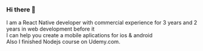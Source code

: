 ### Hi there 👋

I am a React Native developer with commercial experience for 3 years and 2 years in web development before it
</br>
I can help you create a mobile aplications for ios & android
</br>
Also I finished Nodejs course on Udemy.com.
<!--
**aleksandrguzhyk/aleksandrguzhyk** is a ✨ _special_ ✨ repository because its `README.md` (this file) appears on your GitHub profile.

Here are some ideas to get you started:

- 🔭 I’m currently working on ...
- 🌱 I’m currently learning ...
- 👯 I’m looking to collaborate on ...
- 🤔 I’m looking for help with ...
- 💬 Ask me about ...
- 📫 How to reach me: ...
- 😄 Pronouns: ...
- ⚡ Fun fact: ...
-->

